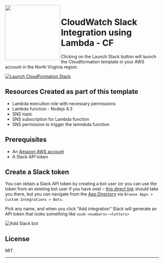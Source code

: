 <img align="left" src="https://s3.amazonaws.com/rahultest01/slack1.png" width="180px" height="180px">

# CloudWatch Slack Integration using Lambda - CF

Clicking on the Launch Stack button will launch the Cloudformation template in your AWS account in the North Virginia region. 

[![Launch CloudFormation Stack](https://s3.amazonaws.com/cloudformation-examples/cloudformation-launch-stack.png)](https://console.aws.amazon.com/cloudformation/home?region=us-east-1#/stacks/new?stackName=lambci&templateURL=https://s3.amazonaws.com/rahultest01/Slack_SNS_Notification.yaml)


## Resources Created as part of this template

* Lambda execution role with necessary permissions
* Lambda function - Nodejs 4.3
* SNS topic
* SNS subscription for Lambda function
* SNS permission to trigger the lammbda function

## Prerequisites

* An [Amazon AWS account](https://portal.aws.amazon.com/gp/aws/developer/registration/index.html)
* A Slack API token


## Create a Slack token

You can obtain a Slack API token by creating a bot user (or you can use the token from an existing bot user if you have one) – [this direct link](https://slack.com/apps/new/A0F7YS25R-bots) should take you there, but you can navigate from the [App Directory](https://slack.com/apps) via `Browse Apps > Custom Integrations > Bots`.

Pick any name, and when you click "Add integration" Slack will generate an API token that looks something like `xoxb-<numbers>-<letters>`

![Add Slack bot](https://lambci.s3.amazonaws.com/assets/slack_bot.png)


## License

MIT



---
